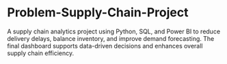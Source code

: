 # Problem-Supply-Chain-Project
A supply chain analytics project using Python, SQL, and Power BI to reduce delivery delays, balance inventory, and improve demand forecasting. The final dashboard supports data-driven decisions and enhances overall supply chain efficiency.
